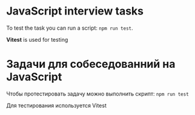 # JavaScript interview tasks
To test the task you can run a script: `npm run test`.

**Vitest** is used for testing

# Задачи для собеседованний на JavaScript
Чтобы протестировать задачу можно выполнить скрипт: `npm run test`

Для тестирования используется Vitest
